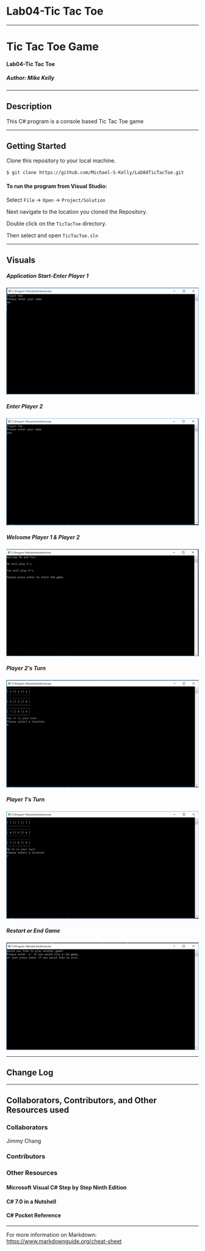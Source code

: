 # Lab04-Tic Tac Toe

------------------------------

# Tic Tac Toe Game
#### Lab04-Tic Tac Toe
##### *Author: Mike Kelly*

------------------------------

## Description
This C# program is a console based Tic Tac Toe game

------------------------------

## Getting Started
Clone this repository to your local machine.
```
$ git clone https://github.com/Michael-S-Kelly/Lab04TicTacToe.git
```
#### To run the program from Visual Studio:
Select ```File``` -> ```Open``` -> ```Project/Solution```

Next navigate to the location you cloned the Repository.

Double click on the ```TicTacToe``` directory.

Then select and open ```TicTacToe.sln```

------------------------------

## Visuals


##### Application Start-Enter Player 1
![Image 1](Assets/EnterPlayerOne.PNG)
##### Enter Player 2
![Image 1](Assets/EnterPlayerTwo.PNG)
##### Welcome Player 1 & Player 2
![Image 1](Assets/EnterGame.PNG)
##### Player 2's Turn
![Image 1](Assets/GamePlayerTwo.PNG)
##### Player 1's Turn
![Image 1](Assets/GamePlayerOne.PNG)
##### Restart or End Game
![Image 1](Assets/NewGame.PNG)

------------------------------

## Change Log




------------------------------
## Collaborators, Contributors, and Other Resources used

### Collaborators
Jimmy Chang

### Contributors



### Other Resources
#### Microsoft Visual C# Step by Step Ninth Edition
#### C# 7.0 in a Nutshell
#### C# Pocket Reference
------------------------------
For more information on Markdown: https://www.markdownguide.org/cheat-sheet